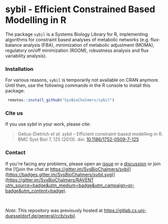 # sybil - Efficient Constrained Based Modelling in R

The package `sybil` is a Systems Biology Library for R, implementing algorithms for constraint based analyses of metabolic networks (e.g. flux-balance analysis (FBA), minimization of metabolic adjustment (MOMA), regulatory on/off minimization (ROOM), robustness analysis and flux variability analysis).

### Installation

For various reasons, `sybil` is temporarily not available on CRAN anymore. Until then, use the following commands in the R console to install this package:

```R
 remotes::install_github("SysBioChalmers/sybil")
```

### Cite us

If you use _sybil_ in your work, please cite:
> Gelius-Dietrich _et al_. sybil – Efficient constraint-based modelling in R. BMC Syst Biol 7, 125 (2013). doi: [10.1186/1752-0509-7-125](https://doi.org/10.1186/1752-0509-7-125)


### Contact

If you're facing any problems, please open an [issue](https://github.com/SysBioChalmers/sybil/issues/new) or a [discussion](https://github.com/SysBioChalmers/sybil/discussions/new) or join the [![join the chat at https://gitter.im/SysBioChalmers/sybil](https://badges.gitter.im/SysBioChalmers/sybil.svg)](https://gitter.im/SysBioChalmers/RAVEN?utm_source=badge&utm_medium=badge&utm_campaign=pr-badge&utm_content=badge).

<br>

_Note_: This repository was previously hosted at https://gitlab.cs.uni-duesseldorf.de/general/ccb/sybil.